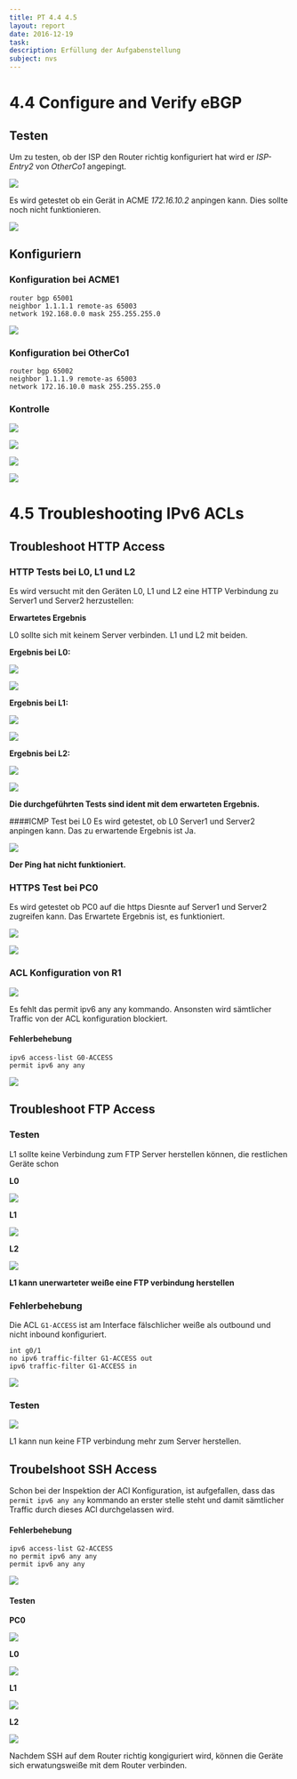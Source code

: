 ```yaml
---
title: PT 4.4 4.5
layout: report
date: 2016-12-19
task:
description: Erfüllung der Aufgabenstellung
subject: nvs
---
```


# 4.4 Configure and Verify eBGP

## Testen

Um zu testen, ob der ISP den Router richtig konfiguriert hat wird er *ISP-Entry2* von *OtherCo1* angepingt.

![](20170101_466x109.png)

Es wird getestet ob ein Gerät in ACME *172.16.10.2* anpingen kann. Dies sollte noch nicht funktionieren.

![](20170101_357x80.png)

## Konfiguriern

### Konfiguration bei ACME1
```
router bgp 65001
neighbor 1.1.1.1 remote-as 65003
network 192.168.0.0 mask 255.255.255.0
```

![](20170101_520x76.png)


### Konfiguration bei OtherCo1

```
router bgp 65002
neighbor 1.1.1.9 remote-as 65003
network 172.16.10.0 mask 255.255.255.0
```

### Kontrolle

![](20170101_597x211.png)

![](20170101_597x211.png)

![](20170101_544x283.png)

![](20170101_490x105.png)



# 4.5 Troubleshooting IPv6 ACLs

## Troubleshoot HTTP Access

### HTTP Tests bei L0, L1 und L2

Es wird versucht mit den Geräten L0, L1 und L2 eine HTTP Verbindung zu Server1 und Server2 herzustellen:

**Erwartetes Ergebnis**

L0 sollte sich mit keinem Server verbinden. L1 und L2 mit beiden.

**Ergebnis bei L0:**

![](20170101_599x84.png)

![](20170101_383x166.png)


**Ergebnis bei L1:**

![](20170101_480x331.png)

![](20170101_619x322.png)

**Ergebnis bei L2:**

![](20170101_640x308.png)

![](20170101_620x373.png)


**Die durchgeführten Tests sind ident mit dem erwarteten Ergebnis.**

####ICMP Test bei L0
Es wird getestet, ob L0 Server1 und Server2 anpingen kann. Das zu erwartende Ergebnis ist Ja.

![](20170101_457x363.png)

**Der Ping hat nicht funktioniert.**

### HTTPS Test bei PC0

Es wird getestet ob PC0 auf die https Diesnte auf Server1 und Server2 zugreifen kann. Das Erwartete Ergebnis ist, es funktioniert.

![](20170101_610x118.png)

![](20170101_625x169.png)

### ACL Konfiguration von R1

![](20170101_432x126.png)

Es fehlt das permit ipv6 any any kommando. Ansonsten wird sämtlicher Traffic von der ACL konfiguration blockiert.

#### Fehlerbehebung

```
ipv6 access-list G0-ACCESS
permit ipv6 any any
```

![](20170101_301x49.png)

## Troubleshoot FTP Access

### Testen
L1 sollte keine Verbindung zum FTP Server herstellen können, die restlichen Geräte schon

**L0**

![](20170101_261x64.png)

**L1**

![](20170101_275x73.png)

**L2**

![](20170101_271x57.png)

**L1 kann unerwarteter weiße eine FTP verbindung herstellen**

### Fehlerbehebung

Die ACL `G1-ACCESS` ist am Interface fälschlicher weiße als outbound und nicht inbound konfiguriert.

```
int g0/1
no ipv6 traffic-filter G1-ACCESS out
ipv6 traffic-filter G1-ACCESS in

```

![](20170101_478x518.png)


### Testen

![](20170101_351x56.png)

L1 kann nun keine FTP verbindung mehr zum Server herstellen.


## Troubelshoot SSH Access

Schon bei der Inspektion der ACl Konfiguration, ist aufgefallen, dass das `permit ipv6 any any` kommando an erster stelle steht und damit sämtlicher Traffic durch dieses ACl durchgelassen wird.

#### Fehlerbehebung

```
ipv6 access-list G2-ACCESS
no permit ipv6 any any
permit ipv6 any any
```

![](20170101_315x47.png)

#### Testen

**PC0**

![](20170101_269x114.png)

**L0**

![](20170101_259x49.png)

**L1**

![](20170101_251x43.png)

**L2**

![](20170101_359x51.png)

Nachdem SSH auf dem Router richtig kongiguriert wird, können die Geräte sich erwatungsweiße mit dem Router verbinden.
